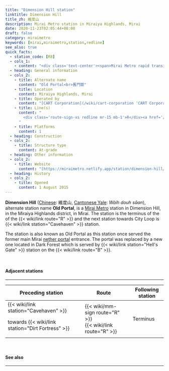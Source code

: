 ```yaml
---
title: "Dimension Hill station"
linktitle: Dimension Hill
title_zh: 維度山
description: Mirai Metro station in Miraiya Highlands, Mirai
date: 2020-11-23T02:05:44+08:00
draft: false
category: miraimetro
keywords: [mirai,miraimetro,station,redline]
see_also: true
quick_facts:
  - station_code: [R8]
  - cols_1:
    - content: "<div class='text-center'><span>Mirai Metro rapid transit station</span></div>"
  - heading: General information
  - cols_2:
    - title: Alternate name
      content: "Old Portal<br>舊門關"
    - title: Location
      content: Miraiya Highlands, Mirai
    - title: Operated by
      content: "[CART Corporation](/wiki/cart-corporation 'CART Corporation')"
    - title: Line(s)
      content: "
        <div class='route-sign-xs redline mr-15 mb-1'>R</div><a href='/wiki/red-line' title='Red Line'>Red Line</a>
      "
    - title: Platforms
      content: 1
  - heading: Construction
  - cols_2:
    - title: Structure type
      content: At-grade
  - heading: Other information
  - cols_2:
    - title: Website
      content: "[https://miraimetro.netlify.app/station/dimension-hill/](/station/dimension-hill)"
  - heading: History
  - cols_2:
    - title: Opened
      content: 1 August 2015
---
```


**Dimension Hill** ([Chinese](https://en.wikipedia.org/wiki/Traditional_Chinese_characters "Traditional Chinese characters"): 維度山, [Cantonese Yale](https://en.wikipedia.org/wiki/Yale_romanization_of_Cantonese "Yale romanization of Cantonese"): *Wàih douh sāan*), alternate station name **Old Portal**, is a [Mirai Metro](/wiki/mirai-metro "Mirai Metro") station in Dimension Hill, in the Miraiya Highlands district, in Mirai. The station is the terminus of the of the {{< wiki/link route="R" >}} and the next station towards City Loop is {{< wiki/link station="Cavehaven" >}} station.

The station is also known as Old Portal as this station once served the former main Mirai [nether portal](https://minecraft.gamepedia.com/Nether_portal "Nether portal") entrance. The portal was replaced by a new one located in Dark Forest which is served by {{< wiki/link station="Hell's Gate" >}} station on the {{< wiki/link route="B" >}}.

<br>

#### Adjacent stations

---

<div class="table-responsive">
  <table class="table table-bordered table-600 text-center">
    <thead class="thead-light">
      <tr>
        <th class="w-35">Preceding station</th>
        <th colspan="3">Route</th>
        <th class="w-35">Following station</th>
      </tr>
    </thead>
    <tbody>
      <tr>
        <td>
          {{< wiki/link station="Cavehaven" >}}
          <p class="small font-italic mb-0">towards {{< wiki/link station="Dirt Fortress" >}}</p>
        </td>
        <td class="redline"></td>
        <td class="w-30">
          <div class="mb-05">
            {{< wiki/mm-sign route="R" >}}
          </div>
          {{< wiki/link route="R" >}}
        </td>
        <td class="redline"></td>
        <td class="font-italic">Terminus</td>
      </tr>
    </tbody>
  </table>
</div>

<br>

#### See also

---